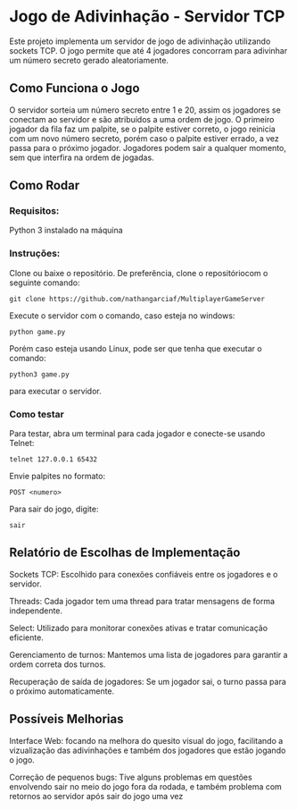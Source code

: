 # Jogo de Adivinhação - Servidor TCP

Este projeto implementa um servidor de jogo de adivinhação utilizando sockets TCP. 
O jogo permite que até 4 jogadores concorram para adivinhar um número secreto gerado aleatoriamente.

## Como Funciona o Jogo

O servidor sorteia um número secreto entre 1 e 20, assim os jogadores se conectam ao servidor e 
são atribuídos a uma ordem de jogo. O primeiro jogador da fila faz um palpite, se o palpite estiver correto, 
o jogo reinicia com um novo número secreto, porém caso o palpite estiver errado, a vez passa para o próximo jogador.
Jogadores podem sair a qualquer momento, sem que interfira na ordem de jogadas.

## Como Rodar

### Requisitos: 
Python 3 instalado na máquina

### Instruções: 
Clone ou baixe o repositório. De preferência, clone o repositóriocom o seguinte comando:
```
git clone https://github.com/nathangarciaf/MultiplayerGameServer
```

Execute o servidor com o comando, caso esteja no windows:
```
python game.py
```

Porém caso esteja usando Linux, pode ser que tenha que executar o comando:
```
python3 game.py
```
para executar o servidor.

### Como testar 
Para testar, abra um terminal para cada jogador e conecte-se usando Telnet:
```
telnet 127.0.0.1 65432
```

Envie palpites no formato:
```
POST <numero>
```
Para sair do jogo, digite:
```
sair
```

## Relatório de Escolhas de Implementação

Sockets TCP: Escolhido para conexões confiáveis entre os jogadores e o servidor.

Threads: Cada jogador tem uma thread para tratar mensagens de forma independente.

Select: Utilizado para monitorar conexões ativas e tratar comunicação eficiente.

Gerenciamento de turnos: Mantemos uma lista de jogadores para garantir a ordem correta dos turnos.

Recuperação de saída de jogadores: Se um jogador sai, o turno passa para o próximo automaticamente.

## Possíveis Melhorias

Interface Web: focando na melhora do quesito visual do jogo, facilitando a vizualização das adivinhações
e também dos jogadores que estão jogando o jogo.

Correção de pequenos bugs: Tive alguns problemas em questões envolvendo sair no meio do jogo fora da rodada,
e também problema com retornos ao servidor após sair do jogo uma vez